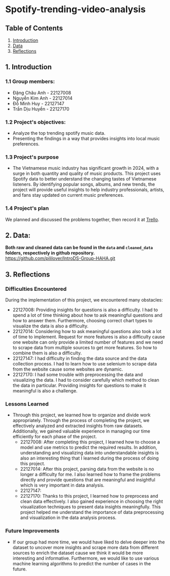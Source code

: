 # Spotify-trending-video-analysis

## Table of Contents
1. [Introduction](#introduction)
2. [Data](#2-data)
3. [Reflections](#3-reflections)

## 1. Introduction
### 1.1 Group members:
- Đặng Châu Anh - 22127008
- Nguyễn Kim Anh - 22127014
- Đỗ Minh Huy - 22127147
- Trần Dịu Huyền - 22127170

### 1.2 Project's objectives:
- Analyze the top trending spotify music data.
- Presenting the findings in a way that provides insights into local music preferences.

### 1.3 Project's purpose 
- The Vietnamese music industry has significant growth in 2024, with a surge in both quantity and quality of music products. This project uses Spotify data to better understand the changing tastes of Vietnamese listeners. By identifying popular songs, albums, and new trends, the project will provide useful insights to help industry professionals, artists, and fans stay updated on current music preferences.

### 1.4 Project's plan
We planned and discussed the problems together, then record it at [Trello](https://trello.com/invite/b/677049104337e628b16d8c89/ATTI5b031e9a62ca1955914d816f60c99ea82B2B34B1/introdsspotify-rewind-2024).

## 2. Data:
**Both raw and cleaned data can be found in the `data` and `cleaned_data` folders, respectively in github repository.**
https://github.com/pililover/IntroDS-Group-HAHA.git

## 3. Reflections
### **Difficulties Encountered**
During the implementation of this project, we encountered many obstacles:
- 22127008: Providing insights for questions is also a difficulty. I had to spend a lot of time thinking about how to ask meaningful questions and how to answer them. Furthermore, choosing correct chart types to visualize the data is also a difficulty.
- 22127014: Considering how to ask meaningful questions also took a lot of time to implement. Request for more features is also a difficulty cause one website can only provide a limited number of features and we need to scrape data from multiple sources to get more features. So how to combine them is also a difficulty.
- 22127147: I had difficulty in finding the data source and the data collection process. I had to learn how to use selenium to scrape data from the website cause some websites are dynamic.
- 22127170: I had some trouble with preprocessing the data and visualizing the data. I had to consider carefully which method to clean the data in particular. Providing insights for questions to make it meaningful is also a challenge.

### **Lessons Learned**
- Through this project, we learned how to organize and divide work appropriately. Through the process of completing the project, we effectively analyzed and extracted insights from raw datasets. Additionally, we gained valuable experience in managing our time efficiently for each phase of the project.
    - 22127008: After completing this project, I learned how to choose a model and use metrics to predict the required results. In addition, understanding and visualizing data into understandable insights is also an interesting thing that I learned during the process of doing this project.
    - 22127014: After this project, parsing data from the website is no longer a difficulty for me. I also learned how to frame the problems directly and provide questions that are meaningful and insightful which is very important in data analysis.
    - 22127147: 
    - 22127170: Thanks to this project, I learned how to preprocess and clean data effectively. I also gained experience in choosing the right visualization techniques to present data insights meaningfully. This project helped me understand the importance of data preprocessing and visualization in the data analysis process.

### **Future Improvements**
- If our group had more time, we would have liked to delve deeper into the dataset to uncover more insights and scrape more data from different sources to enrich the dataset cause we think it would be more interesting and informative. Furthermore, we would like to use various machine learning algorithms to predict the number of cases in the future.